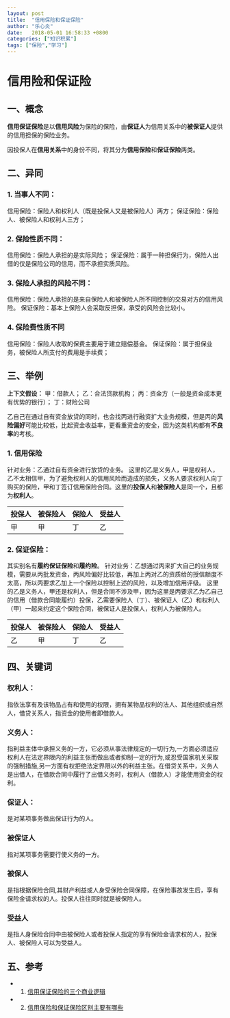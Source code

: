 ```yaml
---
layout: post
title:  "信用保险和保证保险"
author: "乐心炎"
date:   2018-05-01 16:58:33 +0800
categories: ["知识积累"]
tags: ["保险","学习"]
---
```


# 信用险和保证险

## 一、概念
**信用保证保险**是以**信用风险**为保险的保险，由**保证人**为信用关系中的**被保证人**提供的信用担保的保险业务。

因投保人在**信用关系**中的身份不同，将其分为**信用保险**和**保证保险**两类。


## 二、异同

### 1. 当事人不同：
信用保险：保险人和权利人（既是投保人又是被保险人）两方；
保证保险：保险人、被保险人和权利人三方；
### 2. 保险性质不同：
信用保险：保险人承担的是实际风险；
保证保险：属于一种担保行为，保险人出借的仅是保险公司的信用，而不承担实质风险。
### 3. 保险人承担的风险不同：
信用保险：保险人承担的是来自保险人和被保险人所不同控制的交易对方的信用风险。
保证保险：基本上保险人会采取反担保，承受的风险会比较小。
### 4. 保险费性质不同
信用保险：保险人收取的保费主要用于建立赔偿基金。
保证保险：属于担保业务，被保险人所支付的费用是手续费；

## 三、举例

**上下文假设：**
甲：借款人；
乙：合法贷款机构；
丙：资金方（一般是资金成本更有优势的银行）；
丁：财险公司

乙自己在通过自有资金放贷的同时，也会找丙进行融资扩大业务规模，但是丙的**风险偏好**可能比较低，比起资金收益率，更看重资金的安全，因为这类机构都有**不良率**的考核。

### 1. 信用保险
针对业务：乙通过自有资金进行放贷的业务。
这里的乙是义务人，甲是权利人，乙不太相信甲，为了避免权利人的信用风险而造成的损失，义务人要求权利人向丁购买的保险，甲和丁签订信用保险合同。这里的**投保人**和**被保险人**是同一个，且都为**权利人**。

| 投保人 | 被保险人 | 保险人 | 受益人 |
| --- | --- | --- | --- |
| 甲 | 甲 | 丁 | 乙  |

### 2. 保证保险：
其实别名有**履约保证保险**和**履约险**。
针对业务：乙想通过丙来扩大自己的业务规模，需要从丙批发资金，丙风险偏好比较低，再加上丙对乙的资质给的授信额度不太高，所以丙要求乙加上一个保险以控制上述的风险，以及增加信用评级。
这里的乙是义务人，甲还是权利人，但是合同不涉及甲，因为这里是丙要求乙为乙自己的信用（借款合同能履约）投保，乙需要保险人（丁）、被保证人（乙）和权利人（甲）一起来约定这个保险合同，被保证人是投保人，权利人为被保险人。

| 投保人 | 被保险人 | 保险人 | 受益人 |
| --- | --- | --- | --- |
| 乙 | 甲 | 丁 | 乙  |

## 四、关键词

### 权利人：
指依法享有及该物品占有和使用的权限，拥有某物品权利的法人、其他组织或自然人，借贷关系人，指资金的使用者即借款人。

### 义务人：
指利益主体中承担义务的一方，它必须从事法律规定的一切行为,一方面必须适应权利人在法定界限内的利益主张而做出或者抑制一定的行为,或忍受国家机关采取的强制措施,另一方面有权拒绝法定界限以外的利益主张。在借贷关系中，义务人是出借人，在借款合同中履行了出借义务时，权利人（借款人）才能使用资金的权利。

### 保证人：
是对某项事务做出保证行为的人。

### 被保证人
指对某项事务需要行使义务的一方。

### 被保人
是指根据保险合同,其财产利益或人身受保险合同保障，在保险事故发生后，享有保险金请求权的人。投保人往往同时就是被保险人。

### 受益人
是指人身保险合同中由被保险人或者投保人指定的享有保险金请求权的人，投保人、被保险人可以为受益人。

## 五、参考

* 1. [信用保证保险的三个商业逻辑](http://www.sohu.com/a/193771811_342980)
* 2. [信用保险和保证保险区别主要有哪些](http://bbs.pinggu.org/thread-3734490-1-1.html)
